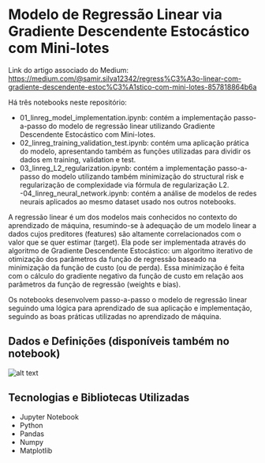# Modelo de Regressão Linear via Gradiente Descendente Estocástico com Mini-lotes

Link do artigo associado do Medium: https://medium.com/@samir.silva12342/regress%C3%A3o-linear-com-gradiente-descendente-estoc%C3%A1stico-com-mini-lotes-857818864b6a

Há três notebooks neste repositório:

- 01_linreg_model_implementation.ipynb: contém a implementação passo-a-passo do modelo de regressão linear utilizando Gradiente Descendente Estocástico com Mini-lotes.
- 02_linreg_training_validation_test.ipynb: contém uma aplicação prática do modelo, apresentando também as funções utilizadas para dividir os dados em training, validation e test.
- 03_linreg_L2_regularization.ipynb: contém a implementação passo-a-passo do modelo utilizando também minimização do structural risk e regularização de complexidade via fórmula de regularização L2.
-04_linreg_neural_network.ipynb: contém a análise de modelos de redes neurais aplicados ao mesmo dataset usado nos outros notebooks.
 
A regressão linear é um dos modelos mais conhecidos no contexto do aprendizado de máquina, resumindo-se à adequação de um modelo linear a dados cujos preditores (features) são altamente correlacionados com o valor que se quer estimar (target). Ela pode ser implementada através do algoritmo de Gradiente Descendente Estocástico: um algoritmo iterativo de otimização dos parâmetros da função de regressão baseado na minimização da função de custo (ou de perda). Essa minimização é feita com o cálculo do gradiente negativo da função de custo em relação aos parâmetros da função de regressão (weights e bias).

Os notebooks desenvolvem passo-a-passo o modelo de regressão linear seguindo uma lógica para aprendizado de sua aplicação e implementação, seguindo as boas práticas utilizadas no aprendizado de máquina.

## Dados e Definições (disponíveis também no notebook)

![alt text](https://github.com/Samirnunes/gradient_descent_implementation/blob/main/Imagens/dados_e_definicoes.PNG)

## Tecnologias e Bibliotecas Utilizadas

- Jupyter Notebook
- Python
- Pandas
- Numpy
- Matplotlib
